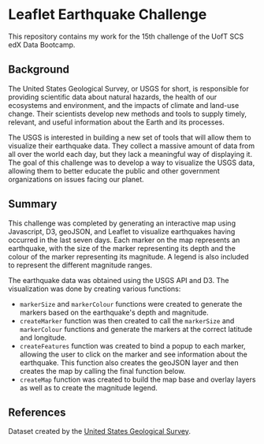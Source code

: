 # Leaflet Earthquake Challenge

This repository contains my work for the 15th challenge of the UofT SCS edX Data Bootcamp.

## Background

The United States Geological Survey, or USGS for short, is responsible for providing scientific data about natural hazards, the health of our ecosystems and environment, and the impacts of climate and land-use change. Their scientists develop new methods and tools to supply timely, relevant, and useful information about the Earth and its processes.

The USGS is interested in building a new set of tools that will allow them to visualize their earthquake data. They collect a massive amount of data from all over the world each day, but they lack a meaningful way of displaying it. The goal of this challenge was to develop a way to visualize the USGS data, allowing them to better educate the public and other government organizations on issues facing our planet.


## Summary

This challenge was completed by generating an interactive map using Javascript, D3, geoJSON, and Leaflet to visualize earthquakes having occurred in the last seven days. Each marker on the map represents an earthquake, with the size of the marker representing its depth and the colour of the marker representing its magnitude. A legend is also included to represent the different magnitude ranges.

The earthquake data was obtained using the USGS API and D3. The visualization was done by creating various functions:
- `markerSize` and `markerColour` functions were created to generate the markers based on the earthquake's depth and magnitude.
- `createMarker` function was then created to call the `markerSize` and `markerColour` functions and generate the markers at the correct latitude and longitude.
- `createFeatures` function was created to bind a popup to each marker, allowing the user to click on the marker and see information about the earthquake. This function also creates the geoJSON layer and then creates the map by calling the final function below.
- `createMap` function was created to build the map base and overlay layers as well as to create the magnitude legend.

## References

Dataset created by the [United States Geological Survey](https://earthquake.usgs.gov/earthquakes/feed/v1.0/geojson.php).